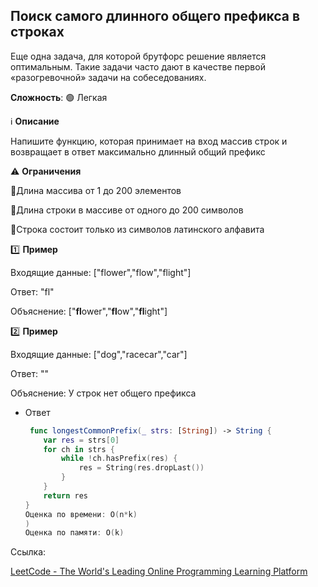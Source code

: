 ## **Поиск самого длинного общего префикса в строках**

Еще одна задача, для которой брутфорс решение является оптимальным. Такие задачи часто дают в качестве первой «разогревочной» задачи на собеседованиях.

**Сложность**:  🟢 Легкая

ℹ️ **Описание**

Напишите функцию, которая принимает на вход массив строк и возвращает в ответ максимально длинный общий префикс

⚠️ **Ограничения**

🔹Длина массива от 1 до 200 элементов

🔹Длина строки в массиве от одного до 200 символов

🔹Строка состоит только из символов латинского алфавита

1️⃣ **Пример**

Входящие данные: ["flower","flow","flight"]

Ответ: "fl"

Объяснение: ["**fl**ower","**fl**ow","**fl**ight"]

2️⃣ **Пример**

Входящие данные: ["dog","racecar","car"]

Ответ: ""

Объяснение: У строк нет общего префикса

* Ответ
  ```swift
   func longestCommonPrefix(_ strs: [String]) -> String {
      var res = strs[0]
      for ch in strs {
          while !ch.hasPrefix(res) {
              res = String(res.dropLast())
          }
      }
      return res
  }
  Оценка по времени: O(n*k)
  )
  Оценка по памяти: O(k)
  ```

Ссылка:

[LeetCode - The World's Leading Online Programming Learning Platform](https://leetcode.com/problems/longest-common-prefix/description/)
